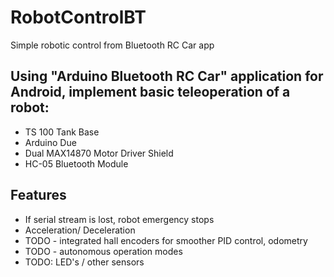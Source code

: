 # RobotControlBT

Simple robotic control from Bluetooth RC Car app

## Using "Arduino Bluetooth RC Car" application for Android, implement basic teleoperation of a robot:
  * TS 100 Tank Base
  * Arduino Due
  * Dual MAX14870 Motor Driver Shield
  * HC-05 Bluetooth Module
  
## Features
  * If serial stream is lost, robot emergency stops
  * Acceleration/ Deceleration
  * TODO - integrated hall encoders for smoother PID control, odometry
  * TODO - autonomous operation modes
  * TODO: LED's / other sensors
  
